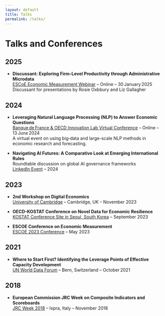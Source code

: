 ```yaml
---
layout: default
title: Talks
permalink: /talks/
---
```



# Talks and Conferences


## 2025

- **Discussant: Exploring Firm-Level Productivity through Administrative Microdata**  
  [ESCoE Economic Measurement Webinar](https://www.youtube.com/watch?v=rUXlA5NY5SQ) – Online – 30 January 2025  
  Discussant for presentations by Rosie Oxbbury and Liz Gallagher

## 2024

- **Leveraging Natural Language Processing (NLP) to Answer Economic Questions**  
  [Banque de France & OECD Innovation Lab Virtual Conference](https://www.banque-france.fr/en/events/leveraging-natural-language-processing-nlp-answer-economic-questions) – Online – 13 June 2024  
  A virtual event on using big‑data and large-scale NLP methods in economic research and forecasting.

- **Navigating AI Futures: A Comparative Look at Emerging International Rules**  
  Roundtable discussion on global AI governance frameworks  
  [LinkedIn Event](https://www.linkedin.com/events/7203735622493106176/comments/) – 2024


## 2023

- **2nd Workshop on Digital Economics**  
  [University of Cambridge]([https://www.jbs.cam.ac.uk/faculty-research/centres/digital-innovation/digital-economics-workshop/](https://www.bennettinstitute.cam.ac.uk/wp-content/uploads/2023/11/UK-DigEcon-2023-Agenda-Programme.pdf)) – Cambridge, UK – November 2023

- **OECD-KOSTAT Conference on Novel Data for Economic Resilience**  
  [KOSTAT Conference Site in Seoul, South Korea]([https://www.oecd.org/wise/events/oecd-kostat-conference-on-novel-data.htm](https://kostat.go.kr/gallery.es?mid=a20403040000&bid=11790&tag=&act=view&list_no=424201&ref_bid=)) – September 2023

- **ESCOE Conference on Economic Measurement**  
  [ESCOE 2023 Conference](https://www.escoe.ac.uk/events/escoe-conference-on-economic-measurement-2023/) – May 2023

## 2021

- **Where to Start First? Identifying the Leverage Points of Effective Capacity Development**  
  [UN World Data Forum](https://unstats.un.org/unsd/undataforum/bern-2021/) – Bern, Switzerland – October 2021


## 2018

- **European Commission JRC Week on Composite Indicators and Scoreboards**  
  [JRC Week 2018]([https://composite-indicators.jrc.ec.europa.eu/?q=2018](https://knowledge4policy.ec.europa.eu/composite-indicators/2018-jrc-week-composite-indicators-scoreboards_en)) – Ispra, Italy – November 2018
